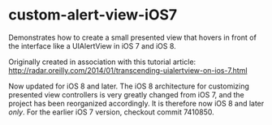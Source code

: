 custom-alert-view-iOS7
======================

Demonstrates how to create a small presented view that hovers in front of the interface like a UIAlertView in iOS 7 and iOS 8.

Originally created in association with this tutorial article: <http://radar.oreilly.com/2014/01/transcending-uialertview-on-ios-7.html>

Now updated for iOS 8 and later. The iOS 8 architecture for customizing presented view controllers is very greatly changed from iOS 7, and the project has been reorganized accordingly. It is therefore now iOS 8 and later _only_. For the earlier iOS 7 version, checkout commit 7410850.
